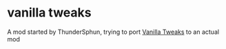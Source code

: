 # vanilla tweaks

A mod started by ThunderSphun, trying to port [Vanilla Tweaks](https://www.vanillatweaks.net) to an actual mod